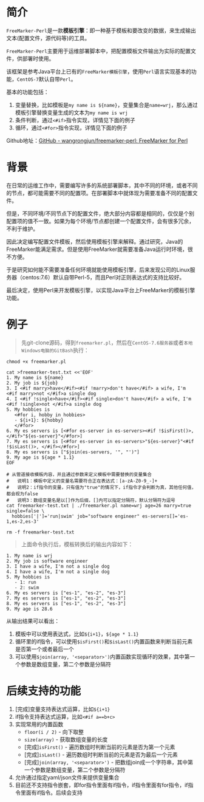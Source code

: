 # 简介

`FreeMarker-Perl`是一款**模板引擎**：即一种基于模板和要改变的数据，来生成输出文本(配置文件，源代码等)的工具。

`FreeMarker-Perl`主要用于运维部署脚本中，把配置模板文件输出为实际的配置文件，供部署时使用。

该框架是参考Java平台上已有的`FreeMarker模板引擎`，使用`Perl`语言实现基本的功能，`CentOS-7`默认自带`Perl`。

基本的功能包括：

1. 变量替换，比如模板是`my name is ${name}`，变量集合是`name=wrj`，那么通过模板引擎替换变量生成的文本为`my name is wrj`
2. 条件判断，通过`<#if>`指令实现，详情见下面的例子
3. 循环，通过`<#for>`指令实现，详情见下面的例子

Github地址：[GitHub - wangrongjun/freemarker-perl: FreeMarker for Perl](https://github.com/wangrongjun/freemarker-perl)

# 背景

在日常的运维工作中，需要编写许多的系统部署脚本，其中不同的环境，或者不同的节点，都可能需要不同的配置项。在部署脚本中就体现为需要准备不同的配置文件。

但是，不同环境/不同节点下的配置文件，绝大部分内容都是相同的，仅仅是个别配置项的值不一致。如果为每个环境/节点都创建一个配置文件，会有很多冗余，不利于维护。

因此决定编写配置文件模板，然后使用模板引擎来解释。通过研究，Java的FreeMarker能满足需求。但是使用FreeMarker就需要准备Java运行时环境，很不方便。

于是研究如何能不需要准备任何环境就能使用模板引擎，后来发现公司的Linux服务器（centos:7.6）默认自带Perl-5，而且Perl对正则表达式的支持比较好。

最后决定，使用Perl来开发模板引擎，以实现Java平台上FreeMarker的模板引擎功能。

# 例子

> 先git-clone源码，得到`freemarker.pl`，然后在`CentOS-7.6服务器`或者`本地Windows电脑的GitBash`执行：

```shell
chmod +x freemarker.pl

cat >freemarker-test.txt <<'EOF'
1. My name is ${name}
2. My job is ${job}
3. I <#if marry>have</#if><#if !marry>don't have</#if> a wife, I'm <#if marry>not </#if>a single dog
4. I <#if !single>have</#if><#if single>don't have</#if> a wife, I'm <#if !single>not </#if>a single dog
5. My hobbies is
   <#for i, hobby in hobbies>
   - ${i+1}: ${hobby}
   </#for>
6. My es servers is [<#for es-server in es-servers><#if !$isFirst()>, </#if>"${es-server}"</#for>]
7. My es servers is [<#for es-server in es-servers>"${es-server}"<#if !$isLast()>, </#if></#for>]
8. My es servers is ["$join(es-servers, '", "')"]
9. My age is ${age * 1.1}
EOF

# 从管道接收模板内容，并且通过参数来定义模板中需要替换的变量集合
#   说明1：模板中定义的变量名需要符合正在表达式：[a-zA-Z0-9_-]+
#   说明2：if指令的变量，只有值为"true"的情况下，if指令才会判断为真，其他任何值，都会视为false
#   说明3：数组变量名是以[]作为后缀，[]内可以指定分隔符，默认分隔符为逗号
cat freemarker-test.txt | ./freemarker.pl name=wrj age=26 marry=true single=false \
  hobbies['|']='run|swim' job="software engineer" es-servers[]='es-1,es-2,es-3'

rm -f freemarker-test.txt

```

> 上面命令执行后，模板转换后的输出内容如下：

```
1. My name is wrj
2. My job is software engineer
3. I have a wife, I'm not a single dog
4. I have a wife, I'm not a single dog
5. My hobbies is
   - 1: run
   - 2: swim
6. My es servers is ["es-1", "es-2", "es-3"]
7. My es servers is ["es-1", "es-2", "es-3"]
8. My es servers is ["es-1", "es-2", "es-3"]
9. My age is 28.6

```

从输出结果可以看出：

1. 模板中可以使用表达式，比如`${i+1}`，`${age * 1.1}`
2. 循环里的if指令，可以使用`$isFirst()`和`$isLast()`内置函数来判断当前元素是否第一个或者最后一个
2. 可以使用`$join(array, '<separator>')`内置函数实现循环的效果，其中第一个参数是数组变量，第二个参数是分隔符

# 后续支持的功能

1. [完成]变量支持表达式运算，比如`${i+1}`
2. if指令支持表达式运算，比如`<#if a==b+c>`
3. 实现常用的内置函数
    + `floor(i / 2)` - 向下取整
    + `size(array)` - 获取数组变量的长度
    + [完成]`isFirst()` - 遍历数组时判断当前的元素是否为第一个元素
    + [完成]`isLast()` - 遍历数组时判断当前的元素是否为最后一个元素
    + [完成]`join(array, '<separator>')` - 把数组join成一个字符串，其中第一个参数是数组变量，第二个参数是分隔符
4. 允许通过指定yaml/json文件来提供变量集合
5. 目前还不支持指令嵌套，即for指令里面有if指令，if指令里面有for指令，if指令里面有if指令。后续会支持
